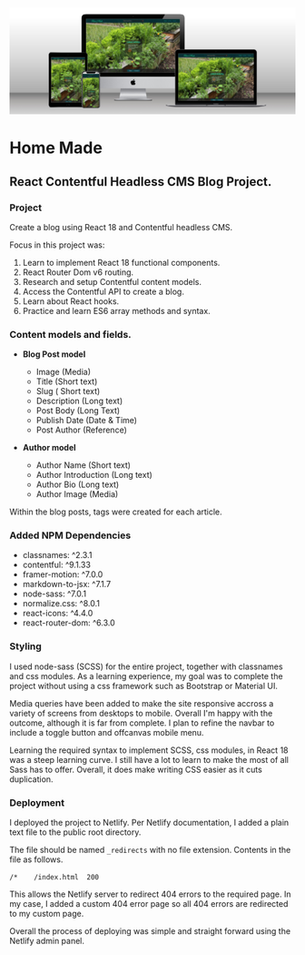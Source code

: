 ![](src/images/homemade.jpg)

# Home Made

## React Contentful Headless CMS Blog Project.

### Project

Create a blog using React 18 and Contentful headless CMS.

Focus in this project was:

1. Learn to implement React 18 functional components.
2. React Router Dom v6 routing.
3. Research and setup Contentful content models.
4. Access the Contentful API to create a blog.
5. Learn about React hooks.
6. Practice and learn ES6 array methods and syntax.

### Content models and fields.

- **Blog Post model**

  - Image (Media)
  - Title (Short text)
  - Slug ( Short text)
  - Description (Long text)
  - Post Body (Long Text)
  - Publish Date (Date & Time)
  - Post Author (Reference)

- **Author model**
  - Author Name (Short text)
  - Author Introduction (Long text)
  - Author Bio (Long text)
  - Author Image (Media)

Within the blog posts, tags were created for each article.

### Added NPM Dependencies

- classnames: ^2.3.1
- contentful: ^9.1.33
- framer-motion: ^7.0.0
- markdown-to-jsx: ^7.1.7
- node-sass: ^7.0.1
- normalize.css: ^8.0.1
- react-icons: ^4.4.0
- react-router-dom: ^6.3.0

### Styling

I used node-sass (SCSS) for the entire project, together with classnames and css modules. As a learning experience, my goal was
to complete the project without using a css framework such as Bootstrap or Material UI.

Media queries have been added to make the site responsive accross a variety of screens from desktops to mobile. Overall
I'm happy with the outcome, although it is far from complete. I plan to refine the navbar to include a toggle button and
offcanvas mobile menu.

Learning the required syntax to implement SCSS, css modules, in React 18 was a steep learning curve. I still have a lot to learn
to make the most of all Sass has to offer. Overall, it does make writing CSS easier as it cuts duplication.

### Deployment

I deployed the project to Netlify. Per Netlify documentation, I added a plain text file to the public root directory.

The file should be named `_redirects` with no file extension. Contents in the file as follows.

```text
/*    /index.html  200
```

This allows the Netlify server to redirect 404 errors to the required page. In my case, I added a custom 404 error page so
all 404 errors are redirected to my custom page.

Overall the process of deploying was simple and straight forward using the Netlify admin panel.
